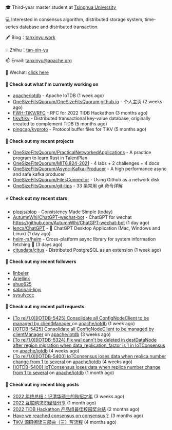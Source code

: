 🎓 Third-year master student at [Tsinghua University](https://www.tsinghua.edu.cn/)

💻 Interested in consensus algorithm, distributed storage system, time-series database and distributed transaction.

🖋 Blog：[tanxinyu.work](https://tanxinyu.work)

💡 Zhihu：[tan-xin-yu](https://www.zhihu.com/people/tan-xin-yu-22)

📫 Email: [tanxinyu@apache.org](mailto:tanxinyu@apache.org)

💬 Wechat: [click here](https://github.com/LebronAl/LebronAl/issues/1)

#### 👷 Check out what I'm currently working on

- [apache/iotdb](https://github.com/apache/iotdb) - Apache IoTDB (1 week ago)
- [OneSizeFitsQuorum/OneSizeFitsQuorum.github.io](https://github.com/OneSizeFitsQuorum/OneSizeFitsQuorum.github.io) - 个人主页 (2 weeks ago)
- [FWH-TiKV/RFC](https://github.com/FWH-TiKV/RFC) - RFC for 2022 TiDB Hackathon (3 months ago)
- [tikv/tikv](https://github.com/tikv/tikv) - Distributed transactional key-value database, originally created to complement TiDB (5 months ago)
- [pingcap/kvproto](https://github.com/pingcap/kvproto) - Protocol buffer files for TiKV (5 months ago)

#### 🌱 Check out my recent projects

- [OneSizeFitsQuorum/PracticalNetworkedApplications](https://github.com/OneSizeFitsQuorum/PracticalNetworkedApplications) - A practice program to learn Rust in TalentPlan
- [OneSizeFitsQuorum/MIT6.824-2021](https://github.com/OneSizeFitsQuorum/MIT6.824-2021) - 4 labs &#43; 2 challenges &#43; 4 docs
- [OneSizeFitsQuorum/Async-Kafka-Producer](https://github.com/OneSizeFitsQuorum/Async-Kafka-Producer) - A high performance async and safe kafka producer
- [OneSizeFitsQuorum/FilesConnector](https://github.com/OneSizeFitsQuorum/FilesConnector) - Using Github as a network disk
- [OneSizeFitsQuorum/git-tips](https://github.com/OneSizeFitsQuorum/git-tips) - 33 条常用 git 命令详解

#### ⭐ Check out my recent stars

- [plopjs/plop](https://github.com/plopjs/plop) - Consistency Made Simple (today)
- [AutumnWhj/ChatGPT-wechat-bot](https://github.com/AutumnWhj/ChatGPT-wechat-bot) - ChatGPT for wechat https://github.com/AutumnWhj/ChatGPT-wechat-bot (1 day ago)
- [lencx/ChatGPT](https://github.com/lencx/ChatGPT) - 🔮 ChatGPT Desktop Application (Mac, Windows and Linux) (1 day ago)
- [heim-rs/heim](https://github.com/heim-rs/heim) - Cross-platform async library for system information fetching 🦀 (3 days ago)
- [citusdata/citus](https://github.com/citusdata/citus) - Distributed PostgreSQL as an extension (1 week ago)

#### 👯 Check out my recent followers

- [linbeier](https://github.com/linbeier)
- [Ariellink](https://github.com/Ariellink)
- [shuo625](https://github.com/shuo625)
- [sabrinali-linyi](https://github.com/sabrinali-linyi)
- [sysulyccc](https://github.com/sysulyccc)

#### 🔨 Check out my recent pull requests

- [[To rel/1.0][IOTDB-5425] Consolidate all ConfigNodeClient to be managed by clientManager ](https://github.com/apache/iotdb/pull/8911) on [apache/iotdb](https://github.com/apache/iotdb) (1 week ago)
- [[IOTDB-5425] Consolidate all ConfigNodeClient to be managed by clientManager](https://github.com/apache/iotdb/pull/8891) on [apache/iotdb](https://github.com/apache/iotdb) (3 weeks ago)
- [[To rel/1.0][IOTDB-5324] Fix wal cann&#39;t be deleted in destDataNode after region migration when data_replication_factor is 1 in IoTConsensus ](https://github.com/apache/iotdb/pull/8876) on [apache/iotdb](https://github.com/apache/iotdb) (4 weeks ago)
- [[To rel/1.0][IOTDB-5400] IoTConsensus loses data when replica number change from 1 to several ](https://github.com/apache/iotdb/pull/8854) on [apache/iotdb](https://github.com/apache/iotdb) (4 weeks ago)
- [[IOTDB-5400] IoTConsensus loses data when replica number change from 1 to several](https://github.com/apache/iotdb/pull/8837) on [apache/iotdb](https://github.com/apache/iotdb) (1 month ago)

#### 📜 Check out my recent blog posts

- [2022 年终总结：记清华硕士的秋招之年](https://tanxinyu.work/2022-annual-summary/) (3 weeks ago)
- [2022 互联网求职经验分享](https://tanxinyu.work/2022-internet-job-hunting-experience-sharing/) (1 month ago)
- [2022 TiDB Hackathon 产品组最佳校园奖总结](https://tanxinyu.work/2022-tidb-hackathon/) (2 months ago)
- [Have we reached consensus on consensus？](https://tanxinyu.work/have-we-reached-consensus-on-consensus/) (3 months ago)
- [TiKV 源码阅读三部曲（三）写流程](https://tanxinyu.work/tikv-source-code-reading-write/) (4 months ago)
